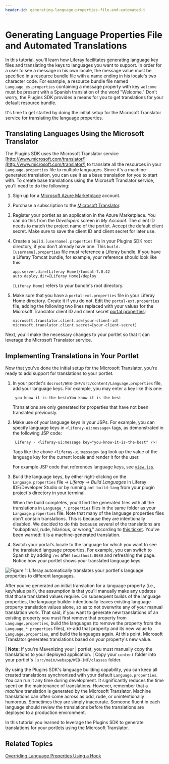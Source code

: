 ```yaml
---
header-id: generating-language-properties-file-and-automated-t
---
```


# Generating Language Properties File and Automated Translations

<!-- The beginning and ending test portlets can be found at the following:
Begin: https://github.com/liferay/liferay-docs/tree/6.2.x/develop/tutorials/code/liferay-mvc/prefs/begin/event-listing-portlet
End: https://github.com/liferay/liferay-docs/tree/6.2.x/develop/tutorials/code/loc/lang-trans/end/event-listing-portlet
-->

In this tutorial, you'll learn how Liferay facilitates generating language key
files and translating the keys to languages you want to support. In order for a
user to see a message in his own locale, the message value must be specified in
a resource bundle file with a name ending in his locale's two character code.
For example, a resource bundle file named `Language_es.properties` containing a
message property with key `welcome` must be present with a Spanish translation
of the word "Welcome." Don't worry, the Plugins SDK provides a means for you to
get translations for your default resource bundle.

It's time to get started by doing the initial setup for the Microsoft Translator
service for translating the language properties. 

## Translating Languages Using the Microsoft Translator

The Plugins SDK uses the Microsoft Translator service
[http://www.microsoft.com/translator/](http://www.microsoft.com/translator/) to
translate all the resources in your `Language.properties` file to multiple
languages. Since it's a machine-generated translation, you can use it as a base
translation for you to start with. To create base translations using the
Microsoft Translator service, you'll need to do the following:

1.  Sign up for a
    [Microsoft Azure Marketplace](https://datamarket.azure.com/home) account. 

2.  Purchase a subscription to the
    [Microsoft Translator](https://datamarket.azure.com/dataset/bing/microsofttranslator).

3.  Register your portlet as an application in the Azure Marketplace. You can do
    this from the *Developers* screen in *My Account*. The client ID needs to
    match the project name of the portlet. Accept the default client secret.
    Make sure to save the client ID and client secret for later use. 

4.  Create a `build.[username].properties` file in your Plugins SDK root
    directory, if you don't already have one. This `build.[username].properties`
    file must reference a Liferay bundle. If you have a Liferay Tomcat bundle,
    for example, your reference should look like this: 

        app.server.dir=[Liferay Home]/tomcat-7.0.42
        auto.deploy.dir=[Liferay Home]/deploy

    `[Liferay Home]` refers to your bundle's root directory.

5.  Make sure that you have a `portal-ext.properties` file in your Liferay Home 
    directory. Create it if you do not. Edit the `portal-ext.properties` file, 
    adding the following two lines replaced with your values for the Microsoft
    Translator client ID and client secret
    [portal properties](https://docs.liferay.com/portal/6.2/propertiesdoc/portal.properties.html#Microsoft%20Translator):

        microsoft.translator.client.id=[your-client-id]
        microsoft.translator.client.secret=[your-client-secret]

Next, you'll make the necessary changes to your portlet so that it can leverage 
the Microsoft Translator service.
 
## Implementing Translations in Your Portlet

Now that you've done the initial setup for the Microsoft Translator, you're ready to 
add support for translations to your portlet.

1. In your portlet's `docroot/WEB-INF/src/content/Language.properties` file, add
   your language keys. For example, you may enter a key like this one: 

        you-know-it-is-the-best=You know it is the best

    Translations are only generated for properties that have not been translated
    previously. 

2. Make use of your language keys in your JSPs. For example, you can specify
   language keys in `<liferay-ui:message>` tags, as demonstrated in the
   following JSP code: 

        Liferay - <liferay-ui:message key="you-know-it-is-the-best" />!

    Tags like the above `<liferay-ui:message>` tag look up the value of the
    language key for the current locale and render it for the user.

    For example JSP code that references language keys, see
    [`view.jsp`](https://github.com/liferay/liferay-docs/blob/6.2.x/develop/tutorials/code/loc/lang-trans/end/event-listing-portlet/docroot/html/locationlisting/view.jsp).

3. Build the language keys, by either right-clicking on the
   `Language.properties` file &rarr; *Liferay* &rarr; *Build Languages* in
   Liferay IDE/Developer Studio or by running `ant build-lang` from your plugin
   project's directory in your terminal. 

    When the build completes, you'll find the generated files with all the
    translations in `Language_*.properties` files in the same folder as your
    `Language.properties` file. Note that many of the language properties files
    don't contain translations. This is because they are intentionally disabled.
    We decided to do this because several of the translations are "suboptimal,
    rude, hilarious, or wrong," according to [this ticket](https://issues.liferay.com/browse/LPS-29246). 
    You've been warned: it is a machine-generated translation. 

4. Switch your portal's locale to the language for which you want to see the
   translated language properties. For example, you can switch to 
   Spanish by adding `/es` after `localhost:8080` 
   and refreshing the page. Notice how your portlet shows your translated
   language keys.

![Figure 1: Liferay automatically translates your portlet's language properties to different languages.](../../images/portlet-localization-generated-translation.PNG)

After you've generated an initial translation for a language property (i.e.,
key/value pair), the assumption is that you'll manually make any updates that
those translated values require. On subsequent builds of the language
properties, the language builder intentionally leaves existing language property
translation values alone, so as to not overwrite any of your manual translation
work. That said, if you want to generate new translations of an existing
property you must first remove that property from `Language.properties`, build
the languages (to remove the property from the `Language_*.properties` files),
re-add that property and its new value to `Language.properties`, and build the
languages again. At this point, Microsoft Translator generates translations
based on your property's new value. 

| **Note:** If you're Mavenizing your
| portlet, you must manually copy the translations to your deployed application.
| Copy your `content` folder into your portlet's
| `src/main/webapp/WEB-INF/classes` folder.

By using the Plugins SDK's language building capability, you can keep all
created translations synchronized with your default `Language.properties`. You
can run it any time during development. It significantly reduces the time spent
on the maintenance of translations. However, remember that a *machine*
translation is generated by the Microsoft Translator. Machine translations can
often come across as odd, rude, or unintentionally humorous. Sometimes they are
simply inaccurate. Someone fluent in each language should review the
translations before the translations are deployed to a production environment. 

In this tutorial you learned to leverage the Plugins SDK to generate 
translations for your portlets using the Microsoft Translator.

## Related Topics

[Overriding Language Properties Using a Hook](/docs/6-2/tutorials/-/knowledge_base/t/overriding-language-properties-using-a-hook)

